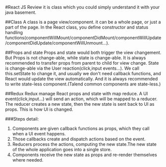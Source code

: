 #React JS Review
it is class which you could simply understand it with your java basement.

##Class
A class is a page view/component. it can be a whole page, or just a part of the page. In the React class, you define constructor and status handling functions(componentWillMount/componentDidMount/componentWillUpdate/componentDidUpdate/componentWillUnmount...).

##Props and state
Props and state would both trigger the view changement.
But Props is not change-able, while state is change-able.
It is always recommended to transfer props from parent to child for view change.
State is change-able via the User reaction(click,input events...). We call this.setState to change it, and usually we don't need callback functions, and React would update the view automatically. 
And it is always recommended to write state-less component.(Talend common components are state-less.)

##Redux
Redux manage React props and state with map reduce.
A UI event(click,input...) will send an action, which will be mapped to a reducer. The reducer creates a new state, then the new state is sent back to UI as props. This is how UI is changed.

###Steps detail:
1. Components are given callback functions as props, which they call when a UI event happens.
2. Those callbacks create and dispatch actions based on the event.
3. Reducers process the actions, computing the new state.The new state of the whole application goes into a single store.
4. Components receive the new state as props and re-render themselves where needed.